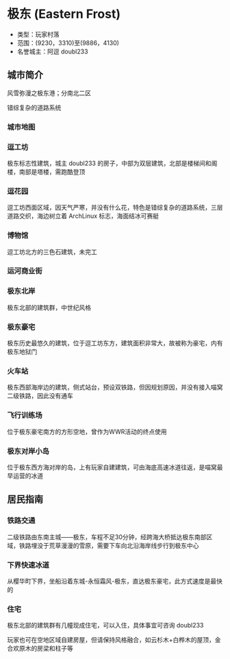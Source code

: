 # 极东 (Eastern Frost)

-   类型：玩家村落
-   范围：(9230，3310)至(9886，4130)
-   名誉城主：阿逗 doubl233


## 城市简介
风雪弥漫之极东港；分南北二区

错综复杂的道路系统

### 城市地图

### 逗工坊

极东标志性建筑，城主 doubl233 的房子，中部为双层建筑，北部是楼梯间和阁楼，南部是塔楼，需跑酷登顶

### 逗花园

逗工坊西面区域，因天气严寒，并没有什么花，特色是错综复杂的道路系统，三层道路交织，海边树立着 ArchLinux 标志，海面结冰可赛艇

### 博物馆

逗工坊北方的三色石建筑，未完工

### 运河商业街

### 极东北岸

极东北部的建筑群，中世纪风格

### 极东豪宅

极东历史最悠久的建筑，位于逗工坊东方，建筑面积非常大，故被称为豪宅，内有极东地狱门

### 火车站

极东西部海岸边的建筑，侧式站台，预设双铁路，但因规划原因，并没有接入喵窝二级铁路，因此没有通车

### 飞行训练场

位于极东豪宅南方的方形空地，曾作为WWR活动的终点使用

### 极东对岸小岛

位于极东西方海对岸的岛，上有玩家自建建筑，可由海底高速冰道往返，是喵窝最早运营的冰道

## 居民指南

### 铁路交通

二级铁路由东南主城——极东，车程不足30分钟，经跨海大桥抵达极东南部区域，铁路埋没于荒草漫漫的雪原，需要下车向北沿海岸线步行到极东中心

### 下界快速冰道

从樱华町下界，坐船沿着东城-永恒霜风-极东，直达极东豪宅，此方式速度是最快的

### 住宅

极东北部的建筑群有几幢现成住宅，可以入住，具体事宜可咨询 doubl233

玩家也可在空地区域自建房屋，但请保持风格融合，如云杉木+白桦木的屋顶，金合欢原木的房梁和柱子等
